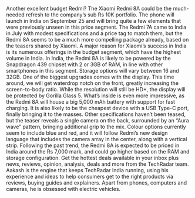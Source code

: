 Another excellent budget Redmi?
The Xiaomi Redmi 8A could be the much-needed refresh to the company’s sub Rs 10K portfolio. The phone will launch in India on September 25 and will bring quite a few elements that were previously unseen in this price segment.
The Redmi 7A came to India in July with modest specifications and a price tag to match them, but the Redmi 8A seems to be a much more compelling package already, based on the teasers shared by Xiaomi. A major reason for Xiaomi’s success in India is its numerous offerings in the budget segment, which have the highest volume in India.
In India, the Redmi 8A is likely to be powered by the Snapdragon 439 chipset with 2 or 3GB of RAM, in line with other smartphones in this segment. Storage options will vary between 16 and 32GB.
One of the biggest upgrades comes with the display. This time around, we will get waterdrop notch on the front, greatly increasing the screen-to-body ratio. While the resolution will still be HD+, the display will be protected by Gorilla Glass 5.
What’s inside is even more impressive, as the Redmi 8A will house a big 5,000 mAh battery with support for fast charging. It is also likely to be the cheapest device with a USB Type-C port, finally bringing it to the masses.
Other specifications haven’t been teased, but the teaser reveals a single camera on the back, surrounded by an “Aura wave” pattern, bringing additional grip to the mix. Colour options currently seem to include blue and red, and it will follow Redmi’s new design language that includes the camera array in the center, along with a vertical strip.
Following the past trend, the Redmi 8A is expected to be priced in India around the Rs 7,000 mark, and could go higher based on the RAM and storage configuration.
Get the hottest deals available in your inbox plus news, reviews, opinion, analysis, deals and more from the TechRadar team.
Aakash is the engine that keeps TechRadar India running, using his experience and ideas to help consumers get to the right products via reviews, buying guides and explainers. Apart from phones, computers and cameras, he is obsessed with electric vehicles.